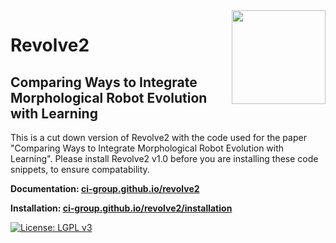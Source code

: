 <img  align="right" width="150" height="150"  src="./docs/source/logo.png">

# Revolve2
## Comparing Ways to Integrate Morphological Robot Evolution with Learning

This is a cut down version of Revolve2 with the code used for the paper "Comparing Ways to Integrate Morphological Robot Evolution with Learning". 
Please install Revolve2 v1.0 before you are installing these code snippets, to ensure compatability.

**Documentation: [ci-group.github.io/revolve2](https://ci-group.github.io/revolve2)**

**Installation: [ci-group.github.io/revolve2/installation](https://ci-group.github.io/revolve2/installation)**

[![License: LGPL v3](https://img.shields.io/badge/License-LGPL_v3-blue.svg)](LICENSE)
